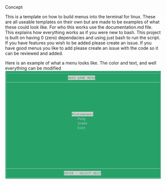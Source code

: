 Concept 

This is a template on how to build menus into the terminal for linux. These are all useable templates on their own but are made to be examples of what these could look like. For who this works use the documentation.md file. This explains how everything works as if you were new to bash. This project is built on having 0 (zero) dependacies and using just bash to run the script. If you have features you wish to be added please create an issue. If you have good menus you like to add please create an issue with the code so it can be reviewed and added.

Here is an example of what a menu looks like. The color and text, and well everything can be modified
![alt text](https://github.com/abbatrombone/bam-bourne-again-menu-/blob/b76f053aaa493e0b0bc739443ac8e9db25b150ef/Screenshot%20from%202025-07-23%2017-49-54.png?raw=true)
